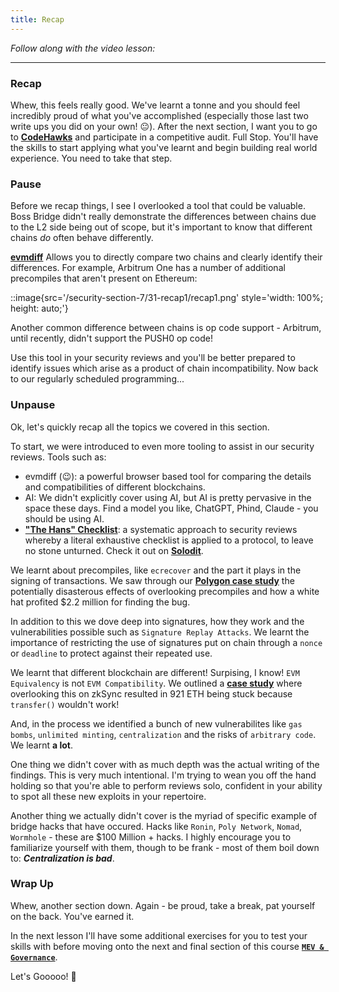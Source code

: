 ```yaml
---
title: Recap
---
```


_Follow along with the video lesson:_

---

### Recap

Whew, this feels really good. We've learnt a tonne and you should feel incredibly proud of what you've accomplished (especially those last two write ups you did on your own! 😐). After the next section, I want you to go to [**CodeHawks**](https://www.codehawks.com/) and participate in a competitive audit. Full Stop. You'll have the skills to start applying what you've learnt and begin building real world experience. You need to take that step.

### Pause

Before we recap things, I see I overlooked a tool that could be valuable. Boss Bridge didn't really demonstrate the differences between chains due to the L2 side being out of scope, but it's important to know that different chains _do_ often behave differently.

[**evmdiff**](https://www.evmdiff.com/) Allows you to directly compare two chains and clearly identify their differences. For example, Arbitrum One has a number of additional precompiles that aren't present on Ethereum:

::image{src='/security-section-7/31-recap1/recap1.png' style='width: 100%; height: auto;'}

Another common difference between chains is op code support - Arbitrum, until recently, didn't support the PUSH0 op code!

Use this tool in your security reviews and you'll be better prepared to identify issues which arise as a product of chain incompatibility. Now back to our regularly scheduled programming...

### Unpause

Ok, let's quickly recap all the topics we covered in this section.

To start, we were introduced to even more tooling to assist in our security reviews. Tools such as:

- evmdiff (😉): a powerful browser based tool for comparing the details and compatibilities of different blockchains.
- AI: We didn't explicitly cover using AI, but AI is pretty pervasive in the space these days. Find a model you like, ChatGPT, Phind, Claude - you should be using AI.
- [**"The Hans" Checklist**](https://solodit.xyz/checklist): a systematic approach to security reviews whereby a literal exhaustive checklist is applied to a protocol, to leave no stone unturned. Check it out on [**Solodit**](https://solodit.xyz/).

We learnt about precompiles, like `ecrecover` and the part it plays in the signing of transactions. We saw through our [**Polygon case study**](https://www.youtube.com/watch?v=QdIG7TfjUiM) the potentially disasterous effects of overlooking precompiles and how a white hat profited $2.2 million for finding the bug.

In addition to this we dove deep into signatures, how they work and the vulnerabilities possible such as `Signature Replay Attacks`. We learnt the importance of restricting the use of signatures put on chain through a `nonce` or `deadline` to protect against their repeated use.

We learnt that different blockchain are different! Surpising, I know! `EVM Equivalency` is not `EVM Compatibility`. We outlined a [**case study**](https://medium.com/coinmonks/gemstoneido-contract-stuck-with-921-eth-an-analysis-of-why-transfer-does-not-work-on-zksync-era-d5a01807227d) where overlooking this on zkSync resulted in 921 ETH being stuck because `transfer()` wouldn't work!

And, in the process we identified a bunch of new vulnerabilites like `gas bombs`, `unlimited minting`, `centralization` and the risks of `arbitrary code`. We learnt **a lot**.

One thing we didn't cover with as much depth was the actual writing of the findings. This is very much intentional. I'm trying to wean you off the hand holding so that you're able to perform reviews solo, confident in your ability to spot all these new exploits in your repertoire.

Another thing we actually didn't cover is the myriad of specific example of bridge hacks that have occured. Hacks like `Ronin`, `Poly Network`, `Nomad`, `Wormhole` - these are $100 Million + hacks. I highly encourage you to familiarize yourself with them, though to be frank - most of them boil down to: **_Centralization is bad_**.

### Wrap Up

Whew, another section down. Again - be proud, take a break, pat yourself on the back. You've earned it.

In the next lesson I'll have some additional exercises for you to test your skills with before moving onto the next and final section of this course [**`MEV & Governance`**](https://updraft.cyfrin.io/courses/security/mev-and-governance/introduction).

Let's Gooooo! 🚀
